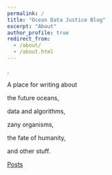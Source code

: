 ```yaml
---
permalink: /
title: "Ocean Data Justice Blog"
excerpt: "About"
author_profile: true
redirect_from: 
  - /about/
  - /about.html
---
```



.

A place for writing about 

the future oceans, 

data and algorithms, 

zany organisms,

the fate of humanity,

and other stuff.

[Posts](https://seascapescience.github.io/year-archive/)

